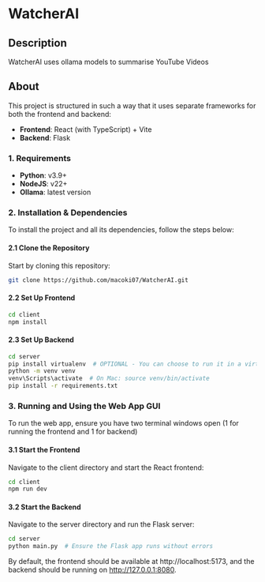 # WatcherAI
## Description
WatcherAI uses ollama models to summarise YouTube Videos

## About
This project is structured in such a way that it uses separate frameworks for both the frontend and backend:

- **Frontend**: React (with TypeScript) + Vite
- **Backend**: Flask

### 1. Requirements

- **Python**: v3.9+
- **NodeJS**: v22+
- **Ollama**: latest version

### 2. Installation & Dependencies

To install the project and all its dependencies, follow the steps below:

#### 2.1 Clone the Repository
Start by cloning this repository:
```bash
git clone https://github.com/macoki07/WatcherAI.git
```

#### 2.2 Set Up Frontend

```bash
cd client
npm install
```

#### 2.3 Set Up Backend

```bash
cd server
pip install virtualenv  # OPTIONAL - You can choose to run it in a virtual environment
python -m venv venv
venv\Scripts\activate  # On Mac: source venv/bin/activate
pip install -r requirements.txt
```

### 3. Running and Using the Web App GUI 
To run the web app, ensure you have two terminal windows open (1 for running the frontend and 1 for backend)

#### 3.1 Start the Frontend
Navigate to the client directory and start the React frontend:

```bash
cd client
npm run dev
```

#### 3.2 Start the Backend 
Navigate to the server directory and run the Flask server:

```bash
cd server
python main.py  # Ensure the Flask app runs without errors
```

By default, the frontend should be available at http://localhost:5173, and the backend should be running on http://127.0.0.1:8080.
